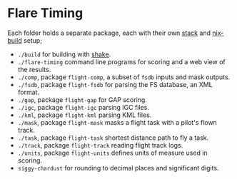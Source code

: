 # Flare Timing

Each folder holds a separate package, each with their own [stack](https://docs.haskellstack.org) and [nix-build](https://nixos.org/nix/manual/#sec-building-simple) setup;

* `./build` for building with [shake](http://shakebuild.com/).
* `./flare-timing` command line programs for scoring and a web view of the results.
* `./comp`, package `flight-comp`, a subset of `fsdb` inputs and mask outputs.
* `./fsdb`, package `flight-fsdb` for parsing the FS database, an XML format.
* `./gap`, package `flight-gap` for GAP scoring.
* `./igc`, package `flight-igc` parsing IGC files.
* `./kml`, package `flight-kml` parsing KML files.
* `./mask`, package `flight-mask` masks a flight task with a pilot's flown track.
* `./task`, package `flight-task` shortest distance path to fly a task.
* `./track`, package `flight-track` reading flight track logs.
* `./units`, package `flight-units` defines units of measure used in scoring.
* `siggy-chardust` for rounding to decimal places and significant digits.
